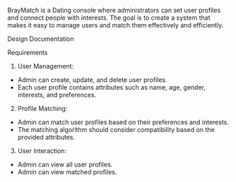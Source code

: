 BrayMatch is a Dating console where administrators can set user profiles and connect people with interests. The goal is to create a system that makes it easy to manage users and match them effectively and efficiently.

Design Documentation

Requirements

1.	User Management: 
-	Admin can create, update, and delete user profiles. 
- Each user profile contains attributes such as name, age, gender, interests, and preferences. 
 
2.	Profile Matching:  
- 	Admin can match user profiles based on their preferences and interests. 
-	The matching algorithm should consider compatibility based on the 		provided attributes. 
 
3.	User Interaction: 
 -	Admin can view all user profiles. 
 -	Admin can view matched profiles.
